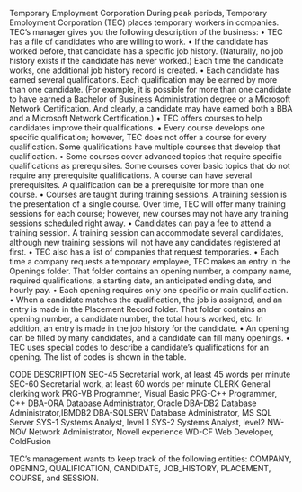 Temporary Employment Corporation
During peak periods, Temporary Employment Corporation (TEC) places temporary workers in companies.
TEC’s manager gives you the following description of the business:
•	TEC has a file of candidates who are willing to work.
•	If the candidate has worked before, that candidate has a specific job history. (Naturally, no job history exists if the candidate has never worked.) Each time the candidate works, one additional job history record is created.
•	Each candidate has earned several qualifications. Each qualification may be earned by more than one candidate. (For example, it is possible for more than one candidate to have earned a Bachelor of Business Administration degree or a Microsoft Network Certification. And clearly, a candidate may have earned both a BBA and a Microsoft Network Certification.)
•	TEC offers courses to help candidates improve their qualifications.
•	Every course develops one specific qualification; however, TEC does not offer a course for every qualification. Some qualifications have multiple courses that develop that qualification.
•	Some courses cover advanced topics that require specific qualifications as prerequisites. Some courses cover basic topics that do not require any prerequisite qualifications. A course can have several prerequisites. A qualification can be a prerequisite for more than one course.
•	Courses are taught during training sessions. A training session is the presentation of a single course. Over time, TEC will offer many training sessions for each course; however, new courses may not have any training sessions scheduled right away.
•	Candidates can pay a fee to attend a training session. A training session can accommodate several candidates, although new training sessions will not have any candidates registered at first.
•	TEC also has a list of companies that request temporaries.
•	Each time a company requests a temporary employee, TEC makes an entry in the Openings folder. That folder contains an opening number, a company name, required qualifications, a starting date, an anticipated ending date, and hourly pay.
•	Each opening requires only one specific or main qualification.
•	When a candidate matches the qualification, the job is assigned, and an entry is made in the Placement Record folder. That folder contains an opening number, a candidate number, the total hours worked, etc. In addition, an entry is made in the job history for the candidate.
•	An opening can be filled by many candidates, and a candidate can fill many openings.
•	TEC uses special codes to describe a candidate’s qualifications for an opening. The list of codes is shown in the table.

CODE	DESCRIPTION
SEC-45	 Secretarial work, at least 45 words per minute
SEC-60	Secretarial work, at least 60 words per minute
CLERK	General clerking work
PRG-VB	Programmer, Visual Basic
PRG-C++	Programmer, C++
DBA-ORA	Database Administrator, Oracle
DBA-DB2	Database Administrator,IBMDB2
DBA-SQLSERV	Database Administrator, MS SQL Server
SYS-1	Systems Analyst, level 1
SYS-2	Systems Analyst, level2
NW-NOV	Network Administrator, Novell experience
WD-CF	Web Developer, ColdFusion

TEC’s management wants to keep track of the following entities:
COMPANY, OPENING, QUALIFICATION, CANDIDATE, JOB_HISTORY, PLACEMENT, COURSE, and SESSION.

